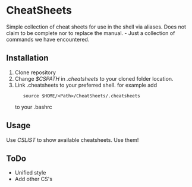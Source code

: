 # CheatSheets
Simple collection of cheat sheets for use in the shell via aliases.
Does not claim to be complete nor to replace the manual. - Just a collection of commands we have encountered.


## Installation
1. Clone repository
2. Change *$CSPATH* in *.cheatsheets* to your cloned folder location.
3. Link .cheatsheets to your preferred shell.
    for example add
    ```
       source $HOME/<Path>/CheatSheets/.cheatsheets
    ```
    to your .bashrc


## Usage
Use *CSLIST* to show available cheatsheets.
Use them!


## ToDo
- Unified style
- Add other CS's
